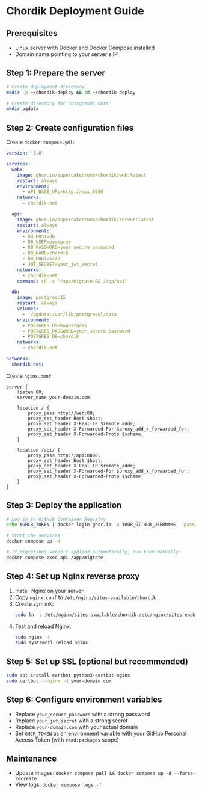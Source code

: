 # Chordik Deployment Guide

## Prerequisites
- Linux server with Docker and Docker Compose installed
- Domain name pointing to your server's IP

## Step 1: Prepare the server
```bash
# Create deployment directory
mkdir -p ~/chordik-deploy && cd ~/chordik-deploy

# Create directory for PostgreSQL data
mkdir pgdata
```

## Step 2: Create configuration files
Create `docker-compose.yml`:
```yaml
version: '3.8'

services:
  web:
    image: ghcr.io/supercakecrumb/chordik/web:latest
    restart: always
    environment:
      - API_BASE_URL=http://api:8080
    networks:
      - chordik-net

  api:
    image: ghcr.io/supercakecrumb/chordik/server:latest
    restart: always
    environment:
      - DB_HOST=db
      - DB_USER=postgres
      - DB_PASSWORD=your_secure_password
      - DB_NAME=chordik
      - DB_PORT=5432
      - JWT_SECRET=your_jwt_secret
    networks:
      - chordik-net
    command: sh -c "/app/migrate && /app/api"

  db:
    image: postgres:15
    restart: always
    volumes:
      - ./pgdata:/var/lib/postgresql/data
    environment:
      - POSTGRES_USER=postgres
      - POSTGRES_PASSWORD=your_secure_password
      - POSTGRES_DB=chordik
    networks:
      - chordik-net

networks:
  chordik-net:
```

Create `nginx.conf`:
```nginx
server {
    listen 80;
    server_name your-domain.com;

    location / {
        proxy_pass http://web:80;
        proxy_set_header Host $host;
        proxy_set_header X-Real-IP $remote_addr;
        proxy_set_header X-Forwarded-For $proxy_add_x_forwarded_for;
        proxy_set_header X-Forwarded-Proto $scheme;
    }

    location /api/ {
        proxy_pass http://api:8080;
        proxy_set_header Host $host;
        proxy_set_header X-Real-IP $remote_addr;
        proxy_set_header X-Forwarded-For $proxy_add_x_forwarded_for;
        proxy_set_header X-Forwarded-Proto $scheme;
    }
}
```

## Step 3: Deploy the application
```bash
# Log in to GitHub Container Registry
echo $GHCR_TOKEN | docker login ghcr.io -u YOUR_GITHUB_USERNAME --password-stdin

# Start the services
docker compose up -d

# If migrations weren't applied automatically, run them manually:
docker compose exec api /app/migrate
```

## Step 4: Set up Nginx reverse proxy
1. Install Nginx on your server
2. Copy `nginx.conf` to `/etc/nginx/sites-available/chordik`
3. Create symlink:
   ```bash
   sudo ln -s /etc/nginx/sites-available/chordik /etc/nginx/sites-enabled/
   ```
4. Test and reload Nginx:
   ```bash
   sudo nginx -t
   sudo systemctl reload nginx
   ```

## Step 5: Set up SSL (optional but recommended)
```bash
sudo apt install certbot python3-certbot-nginx
sudo certbot --nginx -d your-domain.com
```

## Step 6: Configure environment variables
- Replace `your_secure_password` with a strong password
- Replace `your_jwt_secret` with a strong secret
- Replace `your-domain.com` with your actual domain
- Set `GHCR_TOKEN` as an environment variable with your GitHub Personal Access Token (with `read:packages` scope)

## Maintenance
- Update images: `docker compose pull && docker compose up -d --force-recreate`
- View logs: `docker compose logs -f`